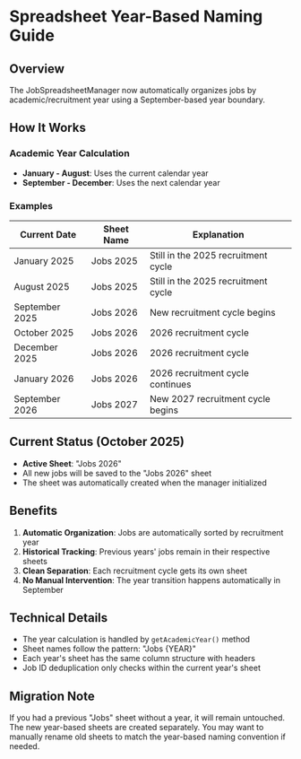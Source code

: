 # Spreadsheet Year-Based Naming Guide

## Overview
The JobSpreadsheetManager now automatically organizes jobs by academic/recruitment year using a September-based year boundary.

## How It Works

### Academic Year Calculation
- **January - August**: Uses the current calendar year
- **September - December**: Uses the next calendar year

### Examples

| Current Date | Sheet Name | Explanation |
|-------------|------------|-------------|
| January 2025 | Jobs 2025 | Still in the 2025 recruitment cycle |
| August 2025 | Jobs 2025 | Still in the 2025 recruitment cycle |
| September 2025 | Jobs 2026 | New recruitment cycle begins |
| October 2025 | Jobs 2026 | 2026 recruitment cycle |
| December 2025 | Jobs 2026 | 2026 recruitment cycle |
| January 2026 | Jobs 2026 | 2026 recruitment cycle continues |
| September 2026 | Jobs 2027 | New 2027 recruitment cycle begins |

## Current Status (October 2025)
- **Active Sheet**: "Jobs 2026"
- All new jobs will be saved to the "Jobs 2026" sheet
- The sheet was automatically created when the manager initialized

## Benefits

1. **Automatic Organization**: Jobs are automatically sorted by recruitment year
2. **Historical Tracking**: Previous years' jobs remain in their respective sheets
3. **Clean Separation**: Each recruitment cycle gets its own sheet
4. **No Manual Intervention**: The year transition happens automatically in September

## Technical Details

- The year calculation is handled by `getAcademicYear()` method
- Sheet names follow the pattern: "Jobs {YEAR}"
- Each year's sheet has the same column structure with headers
- Job ID deduplication only checks within the current year's sheet

## Migration Note

If you had a previous "Jobs" sheet without a year, it will remain untouched. The new year-based sheets are created separately. You may want to manually rename old sheets to match the year-based naming convention if needed.


